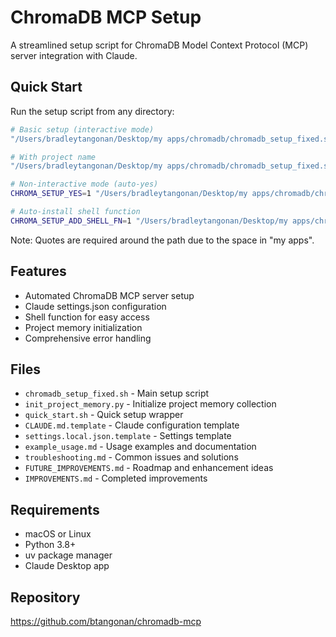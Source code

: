 # ChromaDB MCP Setup

A streamlined setup script for ChromaDB Model Context Protocol (MCP) server integration with Claude.

## Quick Start

Run the setup script from any directory:

```bash
# Basic setup (interactive mode)
"/Users/bradleytangonan/Desktop/my apps/chromadb/chromadb_setup_fixed.sh"

# With project name
"/Users/bradleytangonan/Desktop/my apps/chromadb/chromadb_setup_fixed.sh" "my_project"

# Non-interactive mode (auto-yes)
CHROMA_SETUP_YES=1 "/Users/bradleytangonan/Desktop/my apps/chromadb/chromadb_setup_fixed.sh"

# Auto-install shell function
CHROMA_SETUP_ADD_SHELL_FN=1 "/Users/bradleytangonan/Desktop/my apps/chromadb/chromadb_setup_fixed.sh"
```

Note: Quotes are required around the path due to the space in "my apps".

## Features

- Automated ChromaDB MCP server setup
- Claude settings.json configuration
- Shell function for easy access
- Project memory initialization
- Comprehensive error handling

## Files

- `chromadb_setup_fixed.sh` - Main setup script
- `init_project_memory.py` - Initialize project memory collection
- `quick_start.sh` - Quick setup wrapper
- `CLAUDE.md.template` - Claude configuration template
- `settings.local.json.template` - Settings template
- `example_usage.md` - Usage examples and documentation
- `troubleshooting.md` - Common issues and solutions
- `FUTURE_IMPROVEMENTS.md` - Roadmap and enhancement ideas
- `IMPROVEMENTS.md` - Completed improvements

## Requirements

- macOS or Linux
- Python 3.8+
- uv package manager
- Claude Desktop app

## Repository

https://github.com/btangonan/chromadb-mcp